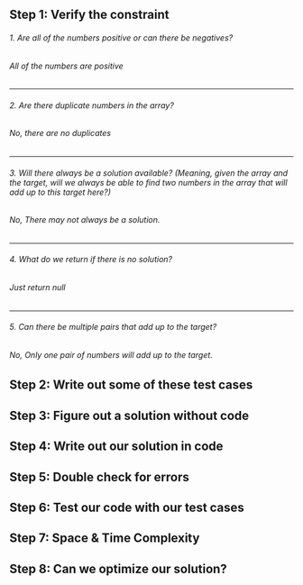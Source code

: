 ## Step 1: Verify the constraint
###### 1. Are all of the numbers positive or can there be negatives?
###### All of the numbers are positive
------
###### 2. Are there duplicate numbers in the array?
###### No, there are no duplicates
------
###### 3. Will there always be a solution available? (Meaning, given the array and the target, will we always be able to find two numbers in the array that will add up to this target here?)
###### No, There may not always be a solution.
------
###### 4. What do we return if there is no solution?
###### Just return null
------
###### 5. Can there be multiple pairs that add up to the target?
###### No, Only one pair of numbers will add up to the target.

## Step 2: Write out some of these test cases
## Step 3: Figure out a solution without code
## Step 4: Write out our solution in code
## Step 5: Double check for errors
## Step 6: Test our code with our test cases
## Step 7: Space & Time Complexity
## Step 8: Can we optimize our solution?
